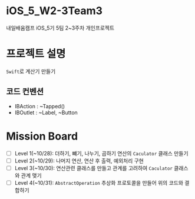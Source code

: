 # iOS_5_W2-3Team3
내일배움캠프 iOS_5기 5팀 2~3주차 개인프로젝트

# 프로젝트 설명
`Swift`로 계산기 만들기

## 코드 컨벤션
 - IBAction : ~Tapped()
 - IBOutlet : ~Label, ~Button

# Mission Board
- [ ] Level 1(~10/28): 더하기, 뺴기, 나누기, 곱하기 연산의 `Caculator` 클래스 만들기
- [ ] Level 2(~10/29): 나머지 연산, 연산 후 출력, 예외처리 구현
- [ ] Level 3(~10/30): 연산관련 클래스를 만들고 관계를 고려하여 `Caculator` 클래스와 관계 맺기
- [ ] Level 4(~10/31): `AbstractOperation` 추상화 프로토콜을 만들어 위의 코드와 결합하기
